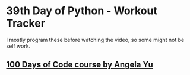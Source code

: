 # 39th Day of Python - Workout Tracker

I mostly program these before watching the video, so some might not be self work.


## [100 Days of Code course by Angela Yu](https://www.udemy.com/share/103IHMCUcYdldQQQ==/)

